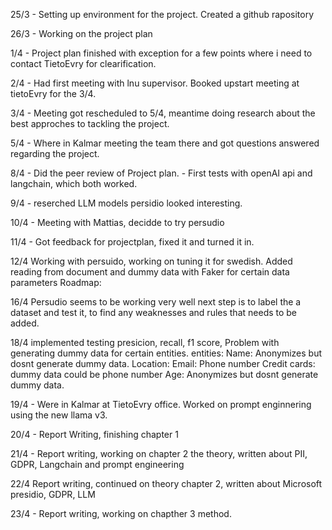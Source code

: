 25/3 - Setting up environment for the project.
        Created a github rapository

26/3 - Working on the project plan

1/4 - Project plan finished with exception for a few points where i need to contact TietoEvry for clearification.

2/4 - Had first meeting with lnu supervisor.
        Booked upstart meeting at tietoEvry for the 3/4.

3/4 - Meeting got rescheduled to 5/4, meantime doing research about the best approches to tackling the project.

5/4 - Where in Kalmar meeting the team there and got questions answered regarding the project.

8/4 - Did the peer review of Project plan.
    - First tests with openAI api and langchain, which both worked.

9/4 - reserched LLM models persidio looked interesting.

10/4 - Meeting with Mattias, decidde to try persudio

11/4 - Got feedback for projectplan, fixed it and turned it in.

12/4 Working with persuido, working on tuning it for swedish. Added reading from document and dummy data with Faker for certain data parameters
    Roadmap:
    

16/4 Persudio seems to be working very well next step is to label the a dataset and test it, to find any weaknesses and rules that needs to be added.

18/4 implemented testing presicion, recall, f1 score, Problem with generating dummy data for certain entities.
    entities:
    Name: Anonymizes but dosnt generate dummy data.
    Location:
    Email:
    Phone number
    Credit cards: dummy data could be phone number
    Age: Anonymizes but dosnt generate dummy data.

19/4 - Were in Kalmar at TietoEvry office. Worked on prompt enginnering using the new llama v3.

20/4 - Report Writing, finishing chapter 1

21/4 - Report writing, working on chapter 2 the theory, written about PII, GDPR, Langchain and prompt engineering

22/4 Report writing, continued on theory chapter 2, written about Microsoft presidio, GDPR, LLM

23/4 - Report writing, working on chapther 3 method.
    
    